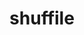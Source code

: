 ---
title: "shuffile"
layout: cache
categories: [package, develop-2024-08-04]
meta: {"versions": ["0.2.0", "0.3.0"], "compilers": ["cce@=15.0.1", "gcc@=10.3.0", "gcc@=11.1.0", "gcc@=11.4.0", "gcc@=7.5.0", "gcc@=9.4.0", "oneapi@=2024.2.0"], "oss": ["rhel8", "sle_hpc15", "ubuntu18.04", "ubuntu20.04", "ubuntu22.04"], "platforms": ["linux"], "targets": ["neoverse_v1", "neoverse_v2", "ppc64le", "x86_64_v3", "x86_64_v4", "zen4"], "stacks": ["data-vis-sdk", "e4s-cray-rhel", "e4s-cray-sles", "e4s-neoverse-v2", "e4s-neoverse_v1", "e4s-oneapi", "e4s-power", "radiuss", "root"], "num_specs": 17, "num_specs_by_stack": {"root": 17, "e4s-cray-rhel": 1, "e4s-cray-sles": 1, "radiuss": 1, "e4s-power": 2, "data-vis-sdk": 2, "e4s-neoverse_v1": 2, "e4s-neoverse-v2": 2, "e4s-oneapi": 3}}
spec_details: [{"hash": "nj7qgi32s36poh5n7755xdaxszedp3kf", "compiler": "cce@=15.0.1", "versions": ["0.3.0"], "os": "rhel8", "platform": "linux", "target": "zen4", "variants": ["build_system=cmake", "build_type=Release", "generator=make", "~ipo", "+shared"], "stacks": ["root", "e4s-cray-rhel"], "size": "-", "tarball": "https://binaries.spack.io/releases/develop-2024-08-04/build_cache/linux-rhel8-zen4/cce-15.0.1/shuffile-0.3.0/linux-rhel8-zen4-cce-15.0.1-shuffile-0.3.0-nj7qgi32s36poh5n7755xdaxszedp3kf.spack"}, {"hash": "7ykencvyud4hce7fvlqedwj7thn7k5ty", "compiler": "gcc@=10.3.0", "versions": ["0.3.0"], "os": "sle_hpc15", "platform": "linux", "target": "x86_64_v4", "variants": ["build_system=cmake", "build_type=Release", "generator=make", "~ipo", "+shared"], "stacks": ["e4s-cray-sles", "root"], "size": "-", "tarball": "https://binaries.spack.io/releases/develop-2024-08-04/build_cache/linux-sle_hpc15-x86_64_v4/gcc-10.3.0/shuffile-0.3.0/linux-sle_hpc15-x86_64_v4-gcc-10.3.0-shuffile-0.3.0-7ykencvyud4hce7fvlqedwj7thn7k5ty.spack"}, {"hash": "r7a4wt5ynub4melxtq7jzieomm72zbop", "compiler": "gcc@=7.5.0", "versions": ["0.2.0"], "os": "ubuntu18.04", "platform": "linux", "target": "x86_64_v3", "variants": ["build_system=cmake", "build_type=Release", "generator=make", "~ipo", "+shared"], "stacks": ["radiuss", "root"], "size": "-", "tarball": "https://binaries.spack.io/releases/develop-2024-08-04/build_cache/linux-ubuntu18.04-x86_64_v3/gcc-7.5.0/shuffile-0.2.0/linux-ubuntu18.04-x86_64_v3-gcc-7.5.0-shuffile-0.2.0-r7a4wt5ynub4melxtq7jzieomm72zbop.spack"}, {"hash": "4aghxytvjiubcfwswlclgkthzbeykmj2", "compiler": "gcc@=9.4.0", "versions": ["0.3.0"], "os": "ubuntu20.04", "platform": "linux", "target": "ppc64le", "variants": ["build_system=cmake", "build_type=Release", "generator=make", "~ipo", "+shared"], "stacks": ["e4s-power", "root"], "size": "-", "tarball": "https://binaries.spack.io/releases/develop-2024-08-04/build_cache/linux-ubuntu20.04-ppc64le/gcc-9.4.0/shuffile-0.3.0/linux-ubuntu20.04-ppc64le-gcc-9.4.0-shuffile-0.3.0-4aghxytvjiubcfwswlclgkthzbeykmj2.spack"}, {"hash": "rhq3fsehopbqdsfh6vkerqq7rnm65kvu", "compiler": "gcc@=9.4.0", "versions": ["0.2.0"], "os": "ubuntu20.04", "platform": "linux", "target": "ppc64le", "variants": ["build_system=cmake", "build_type=Release", "generator=make", "~ipo", "+shared"], "stacks": ["e4s-power", "root"], "size": "-", "tarball": "https://binaries.spack.io/releases/develop-2024-08-04/build_cache/linux-ubuntu20.04-ppc64le/gcc-9.4.0/shuffile-0.2.0/linux-ubuntu20.04-ppc64le-gcc-9.4.0-shuffile-0.2.0-rhq3fsehopbqdsfh6vkerqq7rnm65kvu.spack"}, {"hash": "zooj5s73kjgbtlizisvl73vnzq57pglb", "compiler": "gcc@=11.1.0", "versions": ["0.3.0"], "os": "ubuntu20.04", "platform": "linux", "target": "x86_64_v3", "variants": ["build_system=cmake", "build_type=Release", "generator=make", "~ipo", "+shared"], "stacks": ["data-vis-sdk", "root"], "size": "-", "tarball": "https://binaries.spack.io/releases/develop-2024-08-04/build_cache/linux-ubuntu20.04-x86_64_v3/gcc-11.1.0/shuffile-0.3.0/linux-ubuntu20.04-x86_64_v3-gcc-11.1.0-shuffile-0.3.0-zooj5s73kjgbtlizisvl73vnzq57pglb.spack"}, {"hash": "jtjubz7ogjon5r3obujbjhpkk3jjkrgb", "compiler": "gcc@=11.1.0", "versions": ["0.3.0"], "os": "ubuntu20.04", "platform": "linux", "target": "x86_64_v3", "variants": ["build_system=cmake", "build_type=Release", "generator=make", "~ipo", "+shared"], "stacks": ["data-vis-sdk", "root"], "size": "-", "tarball": "https://binaries.spack.io/releases/develop-2024-08-04/build_cache/linux-ubuntu20.04-x86_64_v3/gcc-11.1.0/shuffile-0.3.0/linux-ubuntu20.04-x86_64_v3-gcc-11.1.0-shuffile-0.3.0-jtjubz7ogjon5r3obujbjhpkk3jjkrgb.spack"}, {"hash": "e4ocbxq5zdyzmxbmyhsrrxxh7dzi2jrq", "compiler": "gcc@=11.4.0", "versions": ["0.2.0"], "os": "ubuntu22.04", "platform": "linux", "target": "neoverse_v1", "variants": ["build_system=cmake", "build_type=Release", "generator=make", "~ipo", "+shared"], "stacks": ["root", "e4s-neoverse_v1"], "size": "-", "tarball": "https://binaries.spack.io/releases/develop-2024-08-04/build_cache/linux-ubuntu22.04-neoverse_v1/gcc-11.4.0/shuffile-0.2.0/linux-ubuntu22.04-neoverse_v1-gcc-11.4.0-shuffile-0.2.0-e4ocbxq5zdyzmxbmyhsrrxxh7dzi2jrq.spack"}, {"hash": "avrnyx2nemssgowdkpv3g7gesdpt4cpk", "compiler": "gcc@=11.4.0", "versions": ["0.3.0"], "os": "ubuntu22.04", "platform": "linux", "target": "neoverse_v1", "variants": ["build_system=cmake", "build_type=Release", "generator=make", "~ipo", "+shared"], "stacks": ["root", "e4s-neoverse_v1"], "size": "-", "tarball": "https://binaries.spack.io/releases/develop-2024-08-04/build_cache/linux-ubuntu22.04-neoverse_v1/gcc-11.4.0/shuffile-0.3.0/linux-ubuntu22.04-neoverse_v1-gcc-11.4.0-shuffile-0.3.0-avrnyx2nemssgowdkpv3g7gesdpt4cpk.spack"}, {"hash": "74nrtr7sjw4kpedmvwl77xucyjw5q2wf", "compiler": "gcc@=11.4.0", "versions": ["0.3.0"], "os": "ubuntu22.04", "platform": "linux", "target": "neoverse_v2", "variants": ["build_system=cmake", "build_type=Release", "generator=make", "~ipo", "+shared"], "stacks": ["e4s-neoverse-v2", "root"], "size": "-", "tarball": "https://binaries.spack.io/releases/develop-2024-08-04/build_cache/linux-ubuntu22.04-neoverse_v2/gcc-11.4.0/shuffile-0.3.0/linux-ubuntu22.04-neoverse_v2-gcc-11.4.0-shuffile-0.3.0-74nrtr7sjw4kpedmvwl77xucyjw5q2wf.spack"}, {"hash": "rq3prgnhv573o4bbxt22n2hdpe2eavbw", "compiler": "gcc@=11.4.0", "versions": ["0.2.0"], "os": "ubuntu22.04", "platform": "linux", "target": "neoverse_v2", "variants": ["build_system=cmake", "build_type=Release", "generator=make", "~ipo", "+shared"], "stacks": ["e4s-neoverse-v2", "root"], "size": "-", "tarball": "https://binaries.spack.io/releases/develop-2024-08-04/build_cache/linux-ubuntu22.04-neoverse_v2/gcc-11.4.0/shuffile-0.2.0/linux-ubuntu22.04-neoverse_v2-gcc-11.4.0-shuffile-0.2.0-rq3prgnhv573o4bbxt22n2hdpe2eavbw.spack"}, {"hash": "jnxyfjc73cr7zins4fl2adtfzxuorzhh", "compiler": "gcc@=11.4.0", "versions": ["0.2.0"], "os": "ubuntu22.04", "platform": "linux", "target": "x86_64_v3", "variants": ["build_system=cmake", "build_type=Release", "generator=make", "~ipo", "+shared"], "stacks": ["root"], "size": "-", "tarball": "https://binaries.spack.io/releases/develop-2024-08-04/build_cache/linux-ubuntu22.04-x86_64_v3/gcc-11.4.0/shuffile-0.2.0/linux-ubuntu22.04-x86_64_v3-gcc-11.4.0-shuffile-0.2.0-jnxyfjc73cr7zins4fl2adtfzxuorzhh.spack"}, {"hash": "a6atg66c4s2cnpf4u4w46keihi6gjnmf", "compiler": "gcc@=11.4.0", "versions": ["0.3.0"], "os": "ubuntu22.04", "platform": "linux", "target": "x86_64_v3", "variants": ["build_system=cmake", "build_type=Release", "generator=make", "~ipo", "+shared"], "stacks": ["root"], "size": "-", "tarball": "https://binaries.spack.io/releases/develop-2024-08-04/build_cache/linux-ubuntu22.04-x86_64_v3/gcc-11.4.0/shuffile-0.3.0/linux-ubuntu22.04-x86_64_v3-gcc-11.4.0-shuffile-0.3.0-a6atg66c4s2cnpf4u4w46keihi6gjnmf.spack"}, {"hash": "mdah5algfjcvx3ljp7t67rdek7b7uisb", "compiler": "gcc@=11.4.0", "versions": ["0.3.0"], "os": "ubuntu22.04", "platform": "linux", "target": "x86_64_v3", "variants": ["build_system=cmake", "build_type=Release", "generator=make", "~ipo", "+shared"], "stacks": ["root"], "size": "-", "tarball": "https://binaries.spack.io/releases/develop-2024-08-04/build_cache/linux-ubuntu22.04-x86_64_v3/gcc-11.4.0/shuffile-0.3.0/linux-ubuntu22.04-x86_64_v3-gcc-11.4.0-shuffile-0.3.0-mdah5algfjcvx3ljp7t67rdek7b7uisb.spack"}, {"hash": "tqgmnc77vluxm4t4opa4ivkf75b7p7wu", "compiler": "oneapi@=2024.2.0", "versions": ["0.2.0"], "os": "ubuntu22.04", "platform": "linux", "target": "x86_64_v3", "variants": ["build_system=cmake", "build_type=Release", "generator=make", "~ipo", "+shared"], "stacks": ["root", "e4s-oneapi"], "size": "-", "tarball": "https://binaries.spack.io/releases/develop-2024-08-04/build_cache/linux-ubuntu22.04-x86_64_v3/oneapi-2024.2.0/shuffile-0.2.0/linux-ubuntu22.04-x86_64_v3-oneapi-2024.2.0-shuffile-0.2.0-tqgmnc77vluxm4t4opa4ivkf75b7p7wu.spack"}, {"hash": "we32osrwwmghch73rtilwvsz6f4pf4be", "compiler": "oneapi@=2024.2.0", "versions": ["0.3.0"], "os": "ubuntu22.04", "platform": "linux", "target": "x86_64_v3", "variants": ["build_system=cmake", "build_type=Release", "generator=make", "~ipo", "+shared"], "stacks": ["root", "e4s-oneapi"], "size": "-", "tarball": "https://binaries.spack.io/releases/develop-2024-08-04/build_cache/linux-ubuntu22.04-x86_64_v3/oneapi-2024.2.0/shuffile-0.3.0/linux-ubuntu22.04-x86_64_v3-oneapi-2024.2.0-shuffile-0.3.0-we32osrwwmghch73rtilwvsz6f4pf4be.spack"}, {"hash": "fylq4bjnmk5zdigcpsyxd3t45b4lsola", "compiler": "oneapi@=2024.2.0", "versions": ["0.3.0"], "os": "ubuntu22.04", "platform": "linux", "target": "x86_64_v3", "variants": ["build_system=cmake", "build_type=Release", "generator=make", "~ipo", "+shared"], "stacks": ["root", "e4s-oneapi"], "size": "-", "tarball": "https://binaries.spack.io/releases/develop-2024-08-04/build_cache/linux-ubuntu22.04-x86_64_v3/oneapi-2024.2.0/shuffile-0.3.0/linux-ubuntu22.04-x86_64_v3-oneapi-2024.2.0-shuffile-0.3.0-fylq4bjnmk5zdigcpsyxd3t45b4lsola.spack"}]
---